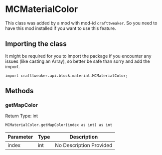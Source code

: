 # MCMaterialColor

This class was added by a mod with mod-id `crafttweaker`. So you need to have this mod installed if you want to use this feature.

## Importing the class

It might be required for you to import the package if you encounter any issues (like casting an Array), so better be safe than sorry and add the import.
```zenscript
import crafttweaker.api.block.material.MCMaterialColor;
```


## Methods

### getMapColor

Return Type: int

```zenscript
MCMaterialColor.getMapColor(index as int) as int
```
| Parameter | Type | Description |
|-----------|------|-------------|
| index | int | No Description Provided |

